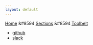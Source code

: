 ```yaml
---
layout: default
---
```

[Home](/wikify/) &#8594 [Sections](/wikify/example) &#8594 [Toolbelt](/wikify/example/Toolbelt)
  - [github](https://github.com/liatrio/wikify/blob/master/content/Toolbelt/github.pdf)
  - [slack](https://github.com/liatrio/wikify/blob/master/content/Toolbelt/slack.pdf)
